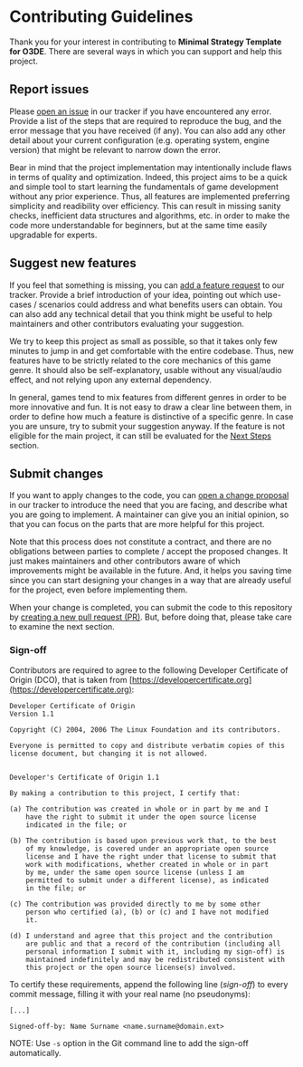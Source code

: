 # Contributing Guidelines

Thank you for your interest in contributing to **Minimal Strategy Template for O3DE**. There are several ways in which you can support and help this project.

## Report issues

Please [open an issue](https://github.com/matteogrs/templates.o3de.minimal.strategy/issues) in our tracker if you have encountered any error. Provide a list of the steps that are required to reproduce the bug, and the error message that you have received (if any). You can also add any other detail about your current configuration (e.g. operating system, engine version) that might be relevant to narrow down the error.

Bear in mind that the project implementation may intentionally include flaws in terms of quality and optimization. Indeed, this project aims to be a quick and simple tool to start learning the fundamentals of game development without any prior experience. Thus, all features are implemented preferring simplicity and readibility over efficiency. This can result in missing sanity checks, inefficient data structures and algorithms, etc. in order to make the code more understandable for beginners, but at the same time easily upgradable for experts.

## Suggest new features

If you feel that something is missing, you can [add a feature request](https://github.com/matteogrs/templates.o3de.minimal.strategy/issues) to our tracker. Provide a brief introduction of your idea, pointing out which use-cases / scenarios could address and what benefits users can obtain. You can also add any technical detail that you think might be useful to help maintainers and other contributors evaluating your suggestion.

We try to keep this project as small as possible, so that it takes only few minutes to jump in and get comfortable with the entire codebase. Thus, new features have to be strictly related to the core mechanics of this game genre. It should also be self-explanatory, usable without any visual/audio effect, and not relying upon any external dependency.

In general, games tend to mix features from different genres in order to be more innovative and fun. It is not easy to draw a clear line between them, in order to define how much a feature is distinctive of a specific genre. In case you are unsure, try to submit your suggestion anyway. If the feature is not eligible for the main project, it can still be evaluated for the [Next Steps](https://github.com/matteogrs/templates.o3de.minimal.strategy/#next-steps) section.

## Submit changes

If you want to apply changes to the code, you can [open a change proposal](https://github.com/matteogrs/templates.o3de.minimal.strategy/issues) in our tracker to introduce the need that you are facing, and describe what you are going to implement. A maintainer can give you an initial opinion, so that you can focus on the parts that are more helpful for this project.

Note that this process does not constitute a contract, and there are no obligations between parties to complete / accept the proposed changes. It just makes maintainers and other contributors aware of which improvements might be available in the future. And, it helps you saving time since you can start designing your changes in a way that are already useful for the project, even before implementing them.

When your change is completed, you can submit the code to this repository by [creating a new pull request (PR)](https://github.com/matteogrs/templates.o3de.minimal.strategy/pulls). But, before doing that, please take care to examine the next section.

### Sign-off

Contributors are required to agree to the following Developer Certificate of Origin (DCO), that is taken from [https://developercertificate.org](https://developercertificate.org):

```
Developer Certificate of Origin
Version 1.1

Copyright (C) 2004, 2006 The Linux Foundation and its contributors.

Everyone is permitted to copy and distribute verbatim copies of this
license document, but changing it is not allowed.


Developer's Certificate of Origin 1.1

By making a contribution to this project, I certify that:

(a) The contribution was created in whole or in part by me and I
    have the right to submit it under the open source license
    indicated in the file; or

(b) The contribution is based upon previous work that, to the best
    of my knowledge, is covered under an appropriate open source
    license and I have the right under that license to submit that
    work with modifications, whether created in whole or in part
    by me, under the same open source license (unless I am
    permitted to submit under a different license), as indicated
    in the file; or

(c) The contribution was provided directly to me by some other
    person who certified (a), (b) or (c) and I have not modified
    it.

(d) I understand and agree that this project and the contribution
    are public and that a record of the contribution (including all
    personal information I submit with it, including my sign-off) is
    maintained indefinitely and may be redistributed consistent with
    this project or the open source license(s) involved.
```

To certify these requirements, append the following line (*sign-off*) to every commit message, filling it with your real name (no pseudonyms):

```
[...]

Signed-off-by: Name Surname <name.surname@domain.ext>
```

NOTE: Use `-s` option in the Git command line to add the sign-off automatically.
